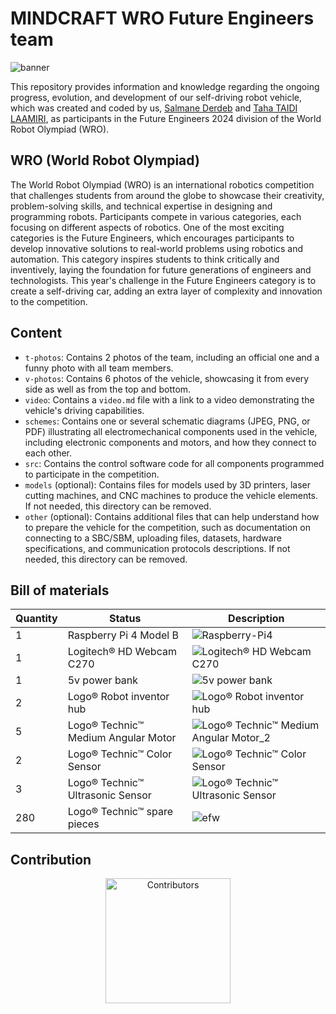MINDCRAFT WRO Future Engineers team
====

![banner](https://github.com/DexterTaha/WRO-2024-FUTURE-ENGINEERS/assets/130682580/d9385136-f971-4c95-ba80-ffc14f7c0a4e)


This repository provides information and knowledge regarding the ongoing progress, evolution, and development of our self-driving robot vehicle, which was created and coded by us, [Salmane Derdeb](https://github.com/salmane-derdeb) and [Taha TAIDI LAAMIRI](https://github.com/DexterTaha), as participants in the Future Engineers 2024 division of the World Robot Olympiad (WRO).

## WRO (World Robot Olympiad)
The World Robot Olympiad (WRO) is an international robotics competition that challenges students from around the globe to showcase their creativity, problem-solving skills, and technical expertise in designing and programming robots.
Participants compete in various categories, each focusing on different aspects of robotics. 
One of the most exciting categories is the Future Engineers, which encourages participants to develop innovative solutions to real-world problems using robotics and automation. 
This category inspires students to think critically and inventively, laying the foundation for future generations of engineers and technologists.
This year's challenge in the Future Engineers category is to create a self-driving car, adding an extra layer of complexity and innovation to the competition.

## Content

- `t-photos`: Contains 2 photos of the team, including an official one and a funny photo with all team members.
- `v-photos`: Contains 6 photos of the vehicle, showcasing it from every side as well as from the top and bottom.
- `video`: Contains a `video.md` file with a link to a video demonstrating the vehicle's driving capabilities.
- `schemes`: Contains one or several schematic diagrams (JPEG, PNG, or PDF) illustrating all electromechanical components used in the vehicle, including electronic components and motors, and how they connect to each other.
- `src`: Contains the control software code for all components programmed to participate in the competition.
- `models` (optional): Contains files for models used by 3D printers, laser cutting machines, and CNC machines to produce the vehicle elements. If not needed, this directory can be removed.
- `other` (optional): Contains additional files that can help understand how to prepare the vehicle for the competition, such as documentation on connecting to a SBC/SBM, uploading files, datasets, hardware specifications, and communication protocols descriptions. If not needed, this directory can be removed.


## Bill of materials

| Quantity | Status                             | Description                                                                                                                                             |
| ---------| ---------------------------------- | --------------------------------------------------------------------------------------------------------------------------------------------------------|
| 1        | Raspberry Pi 4 Model B             | ![Raspberry-Pi4](https://github.com/DexterTaha/WRO-2024-FUTURE-ENGINEERS/assets/130682580/29ab19c0-aab2-42f6-a3a3-ed79587e58bc)                         |
| 1        | Logitech® HD Webcam C270           | ![Logitech® HD Webcam C270](https://github.com/DexterTaha/WRO-2024-FUTURE-ENGINEERS/assets/130682580/49862a6a-7090-4f75-b339-11148f137492)              |
| 1        | 5v power bank                      | ![5v power bank](https://github.com/DexterTaha/WRO-2024-FUTURE-ENGINEERS/assets/130682580/4259c9a3-a346-4806-9d60-ad36e5115942)                         |
| 2        | Logo® Robot inventor hub           | ![Logo® Robot inventor hub](https://github.com/DexterTaha/WRO-2024-FUTURE-ENGINEERS/assets/130682580/21c04300-7178-4238-b390-21bdbd0f5f05)              |
| 5        | Logo® Technic™ Medium Angular Motor| ![Logo® Technic™ Medium Angular Motor_2](https://github.com/DexterTaha/WRO-2024-FUTURE-ENGINEERS/assets/130682580/33029bab-2e1a-4e48-8a18-d5d74be013a8) |
| 2        | Logo® Technic™ Color Sensor        | ![Logo® Technic™ Color Sensor](https://github.com/DexterTaha/WRO-2024-FUTURE-ENGINEERS/assets/130682580/3e84f65e-d1ff-419e-8f44-291a97303c2c)           |
| 3        | Logo® Technic™ Ultrasonic Sensor   | ![Logo® Technic™ Ultrasonic Sensor](https://github.com/DexterTaha/WRO-2024-FUTURE-ENGINEERS/assets/130682580/e8e2d6ac-bb61-4a2b-bb90-486233006838)      |
| 280      | Logo® Technic™ spare pieces        | ![efw](https://github.com/DexterTaha/WRO-2024-FUTURE-ENGINEERS/assets/130682580/5115e60b-d975-47cc-acee-51f2e9d34bb0)                                   |

## Contribution
<p align="center">
  <a href="https://github.com/DexterTaha/WRO-2024-FUTURE-ENGINEERS/graphs/contributors">
    <img src="https://contrib.rocks/image?repo=DexterTaha/WRO-2024-FUTURE-ENGINEERS" alt="Contributors" width="200"/>
  </a>
</p>
